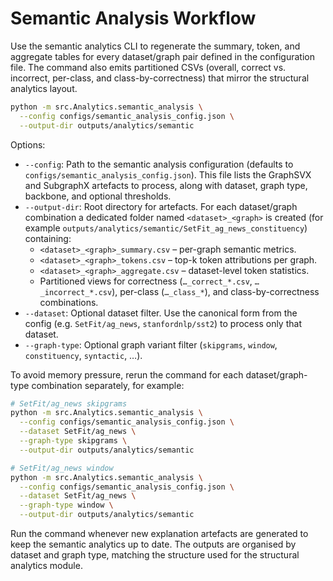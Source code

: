 # Semantic Analysis Workflow

Use the semantic analytics CLI to regenerate the summary, token, and aggregate
tables for every dataset/graph pair defined in the configuration file. The
command also emits partitioned CSVs (overall, correct vs. incorrect, per-class,
and class-by-correctness) that mirror the structural analytics layout.

```bash
python -m src.Analytics.semantic_analysis \
  --config configs/semantic_analysis_config.json \
  --output-dir outputs/analytics/semantic
```

Options:

- `--config`: Path to the semantic analysis configuration (defaults to
  `configs/semantic_analysis_config.json`). This file lists the GraphSVX and
  SubgraphX artefacts to process, along with dataset, graph type, backbone, and
  optional thresholds.
- `--output-dir`: Root directory for artefacts. For each dataset/graph
  combination a dedicated folder named `<dataset>_<graph>` is created (for
  example `outputs/analytics/semantic/SetFit_ag_news_constituency`) containing:
  - `<dataset>_<graph>_summary.csv` – per-graph semantic metrics.
  - `<dataset>_<graph>_tokens.csv` – top-k token attributions per graph.
  - `<dataset>_<graph>_aggregate.csv` – dataset-level token statistics.
  - Partitioned views for correctness (`…_correct_*.csv`, `…_incorrect_*.csv`),
    per-class (`…_class_*`), and class-by-correctness combinations.
- `--dataset`: Optional dataset filter. Use the canonical form from the config
  (e.g. `SetFit/ag_news`, `stanfordnlp/sst2`) to process only that dataset.
- `--graph-type`: Optional graph variant filter (`skipgrams`, `window`,
  `constituency`, `syntactic`, …).

To avoid memory pressure, rerun the command for each dataset/graph-type
combination separately, for example:

```bash
# SetFit/ag_news skipgrams
python -m src.Analytics.semantic_analysis \
  --config configs/semantic_analysis_config.json \
  --dataset SetFit/ag_news \
  --graph-type skipgrams \
  --output-dir outputs/analytics/semantic

# SetFit/ag_news window
python -m src.Analytics.semantic_analysis \
  --config configs/semantic_analysis_config.json \
  --dataset SetFit/ag_news \
  --graph-type window \
  --output-dir outputs/analytics/semantic
```

Run the command whenever new explanation artefacts are generated to keep the
semantic analytics up to date. The outputs are organised by dataset and graph
type, matching the structure used for the structural analytics module.
